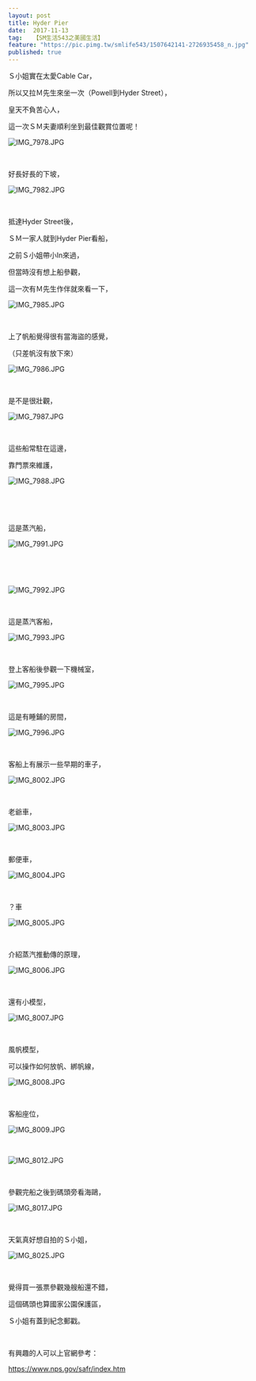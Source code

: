 ```yaml
---
layout: post
title: Hyder Pier
date:  2017-11-13
tag:   【SM生活543之美國生活】
feature: "https://pic.pimg.tw/smlife543/1507642141-2726935458_n.jpg"
published: true 
---
```

<p>Ｓ小姐實在太愛Cable Car，</p>

<p>所以又拉Ｍ先生來坐一次（Powell到Hyder Street），</p>

<p>皇天不負苦心人，</p>

<p>這一次ＳＭ夫妻順利坐到最佳觀賞位置呢！</p>

<p><img alt="IMG_7978.JPG" src="https://pic.pimg.tw/smlife543/1507642141-2726935458_n.jpg" title="IMG_7978.JPG"></p>

<p>&nbsp;</p>

<p>好長好長的下坡，</p>

<p><img alt="IMG_7982.JPG" src="https://pic.pimg.tw/smlife543/1507642174-2978711902_n.jpg" title="IMG_7982.JPG"></p>

<p>&nbsp;</p>

<p>抵達Hyder Street後，</p>

<p>ＳＭ一家人就到Hyder Pier看船，</p>

<p>之前Ｓ小姐帶小In來過，</p>

<p>但當時沒有想上船參觀，</p>

<p>這一次有Ｍ先生作伴就來看一下，</p>

<p><img alt="IMG_7985.JPG" src="https://pic.pimg.tw/smlife543/1507642207-2861595415_n.jpg" title="IMG_7985.JPG"></p>

<p>&nbsp;</p>

<p>上了帆船覺得很有當海盜的感覺，</p>

<p>（只差帆沒有放下來）</p>

<p><img alt="IMG_7986.JPG" src="https://pic.pimg.tw/smlife543/1507642256-814137789_n.jpg" title="IMG_7986.JPG"></p>

<p>&nbsp;</p>

<p>是不是很壯觀，</p>

<p><img alt="IMG_7987.JPG" src="https://pic.pimg.tw/smlife543/1507642284-2533364514_n.jpg" title="IMG_7987.JPG"></p>

<p>&nbsp;</p>

<p>這些船常駐在這邊，</p>

<p>靠門票來維護，</p>

<p><img alt="IMG_7988.JPG" src="https://pic.pimg.tw/smlife543/1507642321-565015489_n.jpg" title="IMG_7988.JPG"></p>

<p>&nbsp;</p>

<p>&nbsp;</p>

<p>這是蒸汽船，</p>

<p><img alt="IMG_7991.JPG" src="https://pic.pimg.tw/smlife543/1507642424-938751874_n.jpg" title="IMG_7991.JPG"></p>

<p>&nbsp;</p>

<p>&nbsp;</p>

<p><img alt="IMG_7992.JPG" src="https://pic.pimg.tw/smlife543/1507642451-1103644392_n.jpg" title="IMG_7992.JPG"></p>

<p>&nbsp;</p>

<p>這是蒸汽客船，</p>

<p><img alt="IMG_7993.JPG" src="https://pic.pimg.tw/smlife543/1507642482-967313888_n.jpg" title="IMG_7993.JPG"></p>

<p>&nbsp;</p>

<p>登上客船後參觀一下機械室，</p>

<p><img alt="IMG_7995.JPG" src="https://pic.pimg.tw/smlife543/1507642539-2814774977_n.jpg" title="IMG_7995.JPG"></p>

<p>&nbsp;</p>

<p>這是有睡鋪的房間，</p>

<p><img alt="IMG_7996.JPG" src="https://pic.pimg.tw/smlife543/1507642573-3302110157_n.jpg" title="IMG_7996.JPG"></p>

<p>&nbsp;</p>

<p>客船上有展示一些早期的車子，</p>

<p><img alt="IMG_8002.JPG" src="https://pic.pimg.tw/smlife543/1507642604-3045655127_n.jpg" title="IMG_8002.JPG"></p>

<p>&nbsp;</p>

<p>老爺車，</p>

<p><img alt="IMG_8003.JPG" src="https://pic.pimg.tw/smlife543/1507642646-1139565636_n.jpg" title="IMG_8003.JPG"></p>

<p>&nbsp;</p>

<p>郵便車，</p>

<p><img alt="IMG_8004.JPG" src="https://pic.pimg.tw/smlife543/1507642692-1452801627_n.jpg" title="IMG_8004.JPG"></p>

<p>&nbsp;</p>

<p>？車</p>

<p><img alt="IMG_8005.JPG" src="https://pic.pimg.tw/smlife543/1507642731-2795679548_n.jpg" title="IMG_8005.JPG"></p>

<p>&nbsp;</p>

<p>介紹蒸汽推動傳的原理，</p>

<p><img alt="IMG_8006.JPG" src="https://pic.pimg.tw/smlife543/1507642799-1911361386_n.jpg" title="IMG_8006.JPG"></p>

<p>&nbsp;</p>

<p>還有小模型，</p>

<p><img alt="IMG_8007.JPG" src="https://pic.pimg.tw/smlife543/1507642861-194649240_n.jpg" title="IMG_8007.JPG"></p>

<p>&nbsp;</p>

<p>風帆模型，</p>

<p>可以操作如何放帆、綁帆線，</p>

<p><img alt="IMG_8008.JPG" src="https://pic.pimg.tw/smlife543/1507642920-2742194248_n.jpg" title="IMG_8008.JPG"></p>

<p>&nbsp;</p>

<p>客船座位，</p>

<p><img alt="IMG_8009.JPG" src="https://pic.pimg.tw/smlife543/1507642972-654995587_n.jpg" title="IMG_8009.JPG"></p>

<p>&nbsp;</p>

<p><img alt="IMG_8012.JPG" src="https://pic.pimg.tw/smlife543/1507643034-1564211651_n.jpg" title="IMG_8012.JPG"></p>

<p>&nbsp;</p>

<p>參觀完船之後到碼頭旁看海鷗，</p>

<p><img alt="IMG_8017.JPG" src="https://pic.pimg.tw/smlife543/1507643174-3390298302_n.jpg" title="IMG_8017.JPG"></p>

<p>&nbsp;</p>

<p>天氣真好想自拍的Ｓ小姐，</p>

<p><img alt="IMG_8025.JPG" src="https://pic.pimg.tw/smlife543/1507643189-305996158_n.jpg" title="IMG_8025.JPG"></p>

<p>&nbsp;</p>

<p>覺得買一張票參觀幾艘船還不錯，</p>

<p>這個碼頭也算國家公園保護區，</p>

<p>Ｓ小姐有蓋到紀念郵戳。</p>

<p>&nbsp;</p>

<p>有興趣的人可以上官網參考：</p>

<p><a href="https://www.nps.gov/safr/index.htm">https://www.nps.gov/safr/index.htm</a></p>


